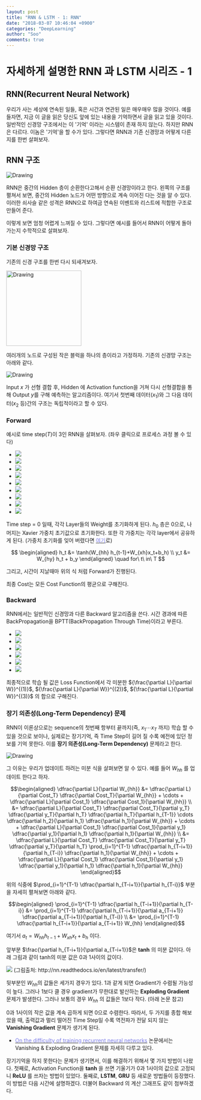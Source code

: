 ```yaml
---
layout: post
title: "RNN & LSTM - 1: RNN"
date: "2018-03-07 10:46:04 +0900"
categories: "DeepLearning"
author: "Soo"
comments: true
---
```

# 자세하게 설명한 RNN 과 LSTM 시리즈 - 1

## RNN(Recurrent Neural Network)
우리가 사는 세상에 연속된 일들, 혹은 시간과 연관된 일은 매우매우 많을 것이다. 예를 들자면, 지금 이 글을 읽은 당신도 앞에 있는 내용을 기억하면서 글을 읽고 있을 것이다. 일반적인 신경망 구조에서는 이 '기억' 이라는 시스템이 존재 하지 않는다. 하지만 RNN은 다르다. 이놈은 '기억'을 할 수가 있다. 그렇다면 RNN과 기존 신경망과 어떻게 다른지를 한번 살펴보자.

## RNN 구조
<img src="/assets/ML/rnn/rnn.png" alt="Drawing" style="width=500px"/>

RNN은 중간의 Hidden 층이 순환한다고해서 순환 신경망이라고 한다. 왼쪽의 구조를 펼쳐서 보면, 중간의 Hidden 노드가 어떤 방향으로 계속 이어진 다는 것을 알 수 있다. 이러한 쇠사슬 같은 성격은 RNN으로 하여금 연속된 이벤트와 리스트에 적합한 구조로 만들어 준다.

이렇게 보면 엄청 어렵게 느껴질 수 있다. 그렇다면 예시를 들어서 RNN이 어떻게 돌아가는지 수학적으로 살펴보자.

### 기본 신경망 구조

기존의 신경 구조를 한번 다시 되새겨보자.

<img src="/assets/ML/rnn/stick.png" alt="Drawing" height="200" width="200"/>

여러개의 노드로 구성된 작은 블럭을 하나의 층이라고 가정하자. 기존의 신경망 구조는 아래와 같다.

<img src="/assets/ML/rnn/basic_nn_mnist.png" alt="Drawing"/>

Input $x$ 가 선형 결합 후, Hidden 에 Activation function을 거쳐 다시 선형결합을 통해 Output $y$를 구해 예측하는 알고리즘이다. 여기서 첫번째 데이터($x_1$)와 그 다음 데이터($x_2$ 등)간의 구조는 독립적이라고 할 수 있다.

### Forward
예시로 time step($T$)이 3인 RNN을 살펴보자. (좌우 클릭으로 프로세스 과정 볼 수 있다)

  <ul id="light-slider1">
    <li><img src="/assets/ML/rnn/rnn_0.png"></li>
    <li><img src="/assets/ML/rnn/rnn_1.png"></li>
    <li><img src="/assets/ML/rnn/rnn_2.png"></li>
    <li><img src="/assets/ML/rnn/rnn_3.png"></li>
    <li><img src="/assets/ML/rnn/rnn_4.png"></li>
    <li><img src="/assets/ML/rnn/rnn_5.png"></li>
    <li><img src="/assets/ML/rnn/rnn_6.png"></li>
    <li><img src="/assets/ML/rnn/rnn_7.png"></li>
    <li><img src="/assets/ML/rnn/rnn_8.png"></li>
  </ul>

Time step = 0 일때, 각각 Layer들의 Weight를 초기화하게 된다. $h_0$ 층은 0으로, 나머지는 Xavier 가중치 초기값으로 초기화한다. 또한 각 가중치는 각각 layer에서 공유하게 된다.
(가중치 초기화를 잊어 버렸다면 [<span style="color: #7d7ee8">여기</span>](https://simonjisu.github.io/datascience/2018/01/24/numpywithnn_6.html)로)

$$
\begin{aligned}
h_t &= \tanh(W_{hh} h_{t-1}+W_{xh}x_t+b_h) \\
y_t &= W_{hy} h_t + b_y
\end{aligned}
\quad for\ t\ in\ T
$$

그리고, 시간이 지날때마 위의 식 처럼 Forward가 진행된다.

최종 Cost는 모든 Cost Function의 평균으로 구해진다.

### Backward
RNN에서는 일반적인 신경망과 다른 Backward 알고리즘을 쓴다. 시간 경과에 따른 BackPropagation을 BPTT(BackPropagation Through Time)이라고 부른다.

  <ul id="light-slider1">
    <li><img src="/assets/ML/rnn/rnn_back0.png"></li>
    <li><img src="/assets/ML/rnn/rnn_back1.png"></li>
    <li><img src="/assets/ML/rnn/rnn_back2.png"></li>
    <li><img src="/assets/ML/rnn/rnn_back3.png"></li>
    <li><img src="/assets/ML/rnn/rnn_back4.png"></li>
    <li><img src="/assets/ML/rnn/rnn_back5.png"></li>
  </ul>

최종적으로 학습 될 값은 Loss Function에서 각 미분한 ${\frac{\partial L}{\partial W}}^{(1)}$, ${\frac{\partial L}{\partial W}}^{(2)}$, ${\frac{\partial L}{\partial W}}^{(3)}$ 의 합으로 구해진다.

### 장기 의존성(Long-Term Dependency) 문제
RNN이 이론상으로는 sequence의 첫번째 항부터 끝까지(즉, $x_1 \cdots x_T$ 까지) 학습 할 수 있을 것으로 보이나, 실제로는 장기기억, 즉 Time Step이 길어 질 수록 예전에 있던 정보를 기억 못한다. 이를 **장기 의존성(Long-Term Dependency)** 문제라고 한다.

<img src="/assets/ML/rnn/rnn_bad.png" alt="Drawing"/>

그 이유는 우리가 업데이트 하려는 미분 식을 살펴보면 알 수 있다. 예를 들어 $W_{hh}$ 를 업데이트 한다고 하자.

$$\begin{aligned}
\dfrac{\partial L}{\partial W_{hh}}  
&= \dfrac{\partial L}{\partial Cost_T} \dfrac{\partial Cost_T}{\partial W_{hh}} + \cdots +
\dfrac{\partial L}{\partial Cost_1} \dfrac{\partial Cost_1}{\partial W_{hh}} \\
&= \dfrac{\partial L}{\partial Cost_T} \dfrac{\partial Cost_T}{\partial y_T} \dfrac{\partial y_T}{\partial h_T} \dfrac{\partial h_T}{\partial h_{T-1}}  \cdots \dfrac{\partial h_2}{\partial h_1} \dfrac{\partial h_1}{\partial W_{hh}} +
\cdots + \dfrac{\partial L}{\partial Cost_1} \dfrac{\partial Cost_1}{\partial y_1} \dfrac{\partial y_1}{\partial h_1} \dfrac{\partial h_1}{\partial W_{hh}} \\
&= \dfrac{\partial L}{\partial Cost_T} \dfrac{\partial Cost_T}{\partial y_T} \dfrac{\partial y_T}{\partial h_T} \prod_{i=1}^{T-1} \dfrac{\partial h_{T-i+1}}{\partial h_{T-i}} \dfrac{\partial h_1}{\partial W_{hh}} + \cdots + \dfrac{\partial L}{\partial Cost_1} \dfrac{\partial Cost_1}{\partial y_1} \dfrac{\partial y_1}{\partial h_1} \dfrac{\partial h_1}{\partial W_{hh}}
\end{aligned}$$

위의 식중에 $\prod_{i=1}^{T-1} \dfrac{\partial h_{T-i+1}}{\partial h_{T-i}}$ 부분을 자세히 펼쳐보면 아래와 같다.

$$\begin{aligned}
\prod_{i=1}^{T-1} \dfrac{\partial h_{T-i+1}}{\partial h_{T-i}}
&= \prod_{i=1}^{T-1} \dfrac{\partial h_{T-i+1}}{\partial a_{T-i+1}} \dfrac{\partial a_{T-i+1}}{\partial h_{T-i}} \\
&= \prod_{i=1}^{T-1} \dfrac{\partial h_{T-i+1}}{\partial a_{T-i+1}} W_{hh}
\end{aligned}$$

여기서 $a_t=W_{hh}h_{t-1} + W_{xh}x_t + b_h$ 이다.

앞부분 $\frac{\partial h_{T-i+1}}{\partial a_{T-i+1}}$은 **tanh** 의 미분 값이다. 아래 그림과 같이 tanh의 미분 값은 0과 1사이의 값이다.

<img src="/assets/ML/rnn/tanh.png" style="width=500px">
(그림출처: http://nn.readthedocs.io/en/latest/transfer/)

뒷부분인 $W_{hh}$의 값들은 세가지 경우가 있다. 1과 같게 되면 Gradient가 수렴될 가능성이 높다. 그러나 1보다 클 경우 gradient가 무한대로 발산하는 **Exploding Gradient** 문제가 발생한다. 그러나 보통의 경우 $W_{hh}$ 의 값들은 1보다 작다. (아래 논문 참고)

0과 1사이의 작은 값을 계속 곱하게 되면 0으로 수렴한다. 따라서, 두 가지를 종합 해보았을 때, 출력값과 멀리 떨어진 Time Step일 수록 역전파가 전달 되지 않는 **Vanishing Gradient** 문제가 생기게 된다.

* [<span style="color: #7d7ee8">On the difficulty of training recurrent neural networks</span>](http://proceedings.mlr.press/v28/pascanu13.pdf) 논문에서는 Vanishing & Exploding Gradient 문제를 자세히 다루고 있다.

장기기억을 하지 못한다는 문제가 생기면서, 이를 해결하기 위해서 몇 가지 방법이 나왔다. 첫째로, Activation Function을 **tanh** 을 쓰면 기울기가 0과 1사이의 값으로 고정되니 **ReLU** 를 쓰자는 방법이 있었다. 둘째로, **LSTM**, **GRU** 등 새로운 방법들이 등장했다. 이 방법은 다음 시간에 설명하겠다. 더불어 Backward 의 계산 그래프도 같이 첨부하겠다.
